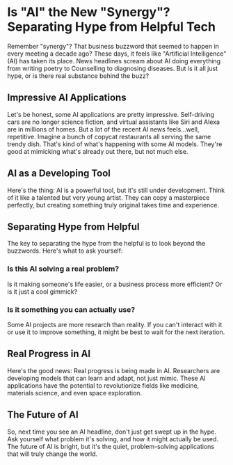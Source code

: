 # Is "AI" the New "Synergy"? Separating Hype from Helpful Tech

Remember "synergy"? That business buzzword that seemed to happen in every meeting a decade ago? These days, it feels like "Artificial Intelligence" (AI) has taken its place. News headlines scream about AI doing everything from writing poetry to Counselling to diagnosing diseases. But is it all just hype, or is there real substance behind the buzz?

## Impressive AI Applications

Let's be honest, some AI applications are pretty impressive. Self-driving cars are no longer science fiction, and virtual assistants like Siri and Alexa are in millions of homes. But a lot of the recent AI news feels...well, repetitive. Imagine a bunch of copycat restaurants all serving the same trendy dish. That's kind of what's happening with some AI models. They're good at mimicking what's already out there, but not much else.

## AI as a Developing Tool

Here's the thing: AI is a powerful tool, but it's still under development. Think of it like a talented but very young artist. They can copy a masterpiece perfectly, but creating something truly original takes time and experience.

## Separating Hype from Helpful

The key to separating the hype from the helpful is to look beyond the buzzwords. Here's what to ask yourself:

### Is this AI solving a real problem?

Is it making someone's life easier, or a business process more efficient? Or is it just a cool gimmick?

### Is it something you can actually use?

Some AI projects are more research than reality. If you can't interact with it or use it to improve something, it might be best to wait for the next iteration.

## Real Progress in AI

Here's the good news: Real progress is being made in AI. Researchers are developing models that can learn and adapt, not just mimic. These AI applications have the potential to revolutionize fields like medicine, materials science, and even space exploration.

## The Future of AI

So, next time you see an AI headline, don't just get swept up in the hype. Ask yourself what problem it's solving, and how it might actually be used. The future of AI is bright, but it's the quiet, problem-solving applications that will truly change the world.
